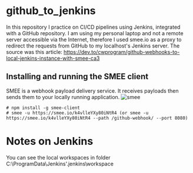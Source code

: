 # github_to_jenkins
In this repository I practice on CI/CD pipelines using Jenkins, integrated with a GitHub repository.
I am using my personal laptop and not a remote server accessible via the Internet, therefore I used smee.io as a proxy to redirect the requests from GitHub to my localhost's Jenkins server. The source was this article: https://dev.to/cwprogram/github-webhooks-to-local-jenkins-instance-with-smee-ca3

## Installing and running the SMEE client

SMEE is a webhook payload delivery service. It receives payloads then sends them to your locally running application.
![smee](https://github.com/panagiotis-langaris/github_to_jenkins/assets/16323614/e485c577-9e22-46a4-a4a8-8e4b08f08ffd)

```
# npm install -g smee-client
# smee -u https://smee.io/k4vlleYXy80iNtR4 (or smee -u https://smee.io/k4vlleYXy80iNtR4 --path /github-webhook/ --port 8080)
```
# Notes on Jenkins
You can see the local workspaces in folder C:\ProgramData\Jenkins'\.jenkins\workspace
